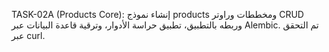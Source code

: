 TASK-02A (Products Core): إنشاء نموذج products ومخططات وراوتر CRUD وربطه بالتطبيق،
تطبيق حراسة الأدوار، وترقية قاعدة البيانات عبر Alembic. تم التحقق عبر curl.
